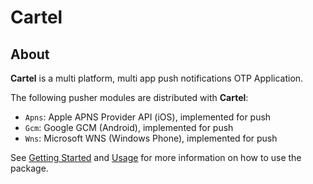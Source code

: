 # Cartel

## About

**Cartel** is a multi platform, multi app push notifications OTP Application.

The following pusher modules are distributed with **Cartel**:

- `Apns`: Apple APNS Provider API (iOS), implemented for push
- `Gcm`: Google GCM (Android), implemented for push
- `Wns`: Microsoft WNS (Windows Phone), implemented for push

See [Getting Started](getting-started.html) and [Usage](usage.html) for more
information on how to use the package.
